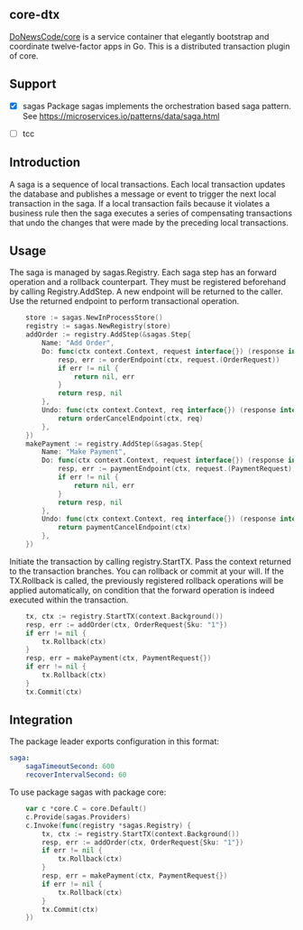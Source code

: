 ## core-dtx

[DoNewsCode/core](https://github.com/DoNewsCode/core) is a service container that elegantly bootstrap and coordinate twelve-factor apps in Go.
This is a distributed transaction plugin of core.

## Support

- [x] sagas
Package sagas implements the orchestration based saga pattern.
See https://microservices.io/patterns/data/saga.html

- [ ] tcc


## Introduction

A saga is a sequence of local transactions. Each local transaction updates the
database and publishes a message or event to trigger the next local
transaction in the saga. If a local transaction fails because it violates a
business rule then the saga executes a series of compensating transactions
that undo the changes that were made by the preceding local transactions.

## Usage

The saga is managed by sagas.Registry. Each saga step has an forward operation
and a rollback counterpart. They must be registered beforehand by calling
Registry.AddStep. A new endpoint will be returned to the caller. Use the
returned endpoint to perform transactional operation.
```go
	store := sagas.NewInProcessStore()
	registry := sagas.NewRegistry(store)
	addOrder := registry.AddStep(&sagas.Step{
		Name: "Add Order",
		Do: func(ctx context.Context, request interface{}) (response interface{}, err error) {
			resp, err := orderEndpoint(ctx, request.(OrderRequest))
			if err != nil {
				return nil, err
			}
			return resp, nil
		},
		Undo: func(ctx context.Context, req interface{}) (response interface{}, err error) {
			return orderCancelEndpoint(ctx, req)
		},
	})
	makePayment := registry.AddStep(&sagas.Step{
		Name: "Make Payment",
		Do: func(ctx context.Context, request interface{}) (response interface{}, err error) {
			resp, err := paymentEndpoint(ctx, request.(PaymentRequest))
			if err != nil {
				return nil, err
			}
			return resp, nil
		},
		Undo: func(ctx context.Context, req interface{}) (response interface{}, err error) {
			return paymentCancelEndpoint(ctx)
		},
	})
```


Initiate the transaction by calling registry.StartTX. Pass the context returned
to the transaction branches. You can rollback or commit at your will. If the
TX.Rollback is called, the previously registered rollback operations will be
applied automatically, on condition that the forward operation is indeed
executed within the transaction.
```go
	tx, ctx := registry.StartTX(context.Background())
	resp, err := addOrder(ctx, OrderRequest{Sku: "1"})
	if err != nil {
		tx.Rollback(ctx)
	}
	resp, err = makePayment(ctx, PaymentRequest{})
	if err != nil {
		tx.Rollback(ctx)
	}
	tx.Commit(ctx)
```


## Integration

The package leader exports configuration in this format:
```yaml
saga:
    sagaTimeoutSecond: 600
    recoverIntervalSecond: 60
```

To use package sagas with package core:
```go
	var c *core.C = core.Default()
	c.Provide(sagas.Providers)
	c.Invoke(func(registry *sagas.Registry) {
		tx, ctx := registry.StartTX(context.Background())
		resp, err := addOrder(ctx, OrderRequest{Sku: "1"})
		if err != nil {
			tx.Rollback(ctx)
		}
		resp, err = makePayment(ctx, PaymentRequest{})
		if err != nil {
			tx.Rollback(ctx)
		}
		tx.Commit(ctx)
	})
```